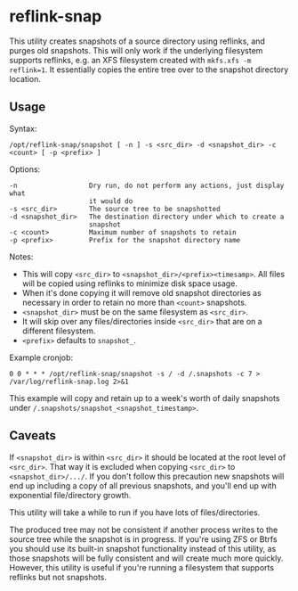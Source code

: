 reflink-snap
============

This utility creates snapshots of a source directory using reflinks, and purges
old snapshots. This will only work if the underlying filesystem supports
reflinks, e.g. an XFS filesystem created with `mkfs.xfs -m reflink=1`. It
essentially copies the entire tree over to the snapshot directory location.


Usage
-----

Syntax:

    /opt/reflink-snap/snapshot [ -n ] -s <src_dir> -d <snapshot_dir> -c <count> [ -p <prefix> ]

Options:

    -n                  Dry run, do not perform any actions, just display what
                        it would do
    -s <src_dir>        The source tree to be snapshotted
    -d <snapshot_dir>   The destination directory under which to create a
                        snapshot
    -c <count>          Maximum number of snapshots to retain
    -p <prefix>         Prefix for the snapshot directory name

Notes:

* This will copy `<src_dir>` to `<snapshot_dir>/<prefix><timesamp>`. All files
  will be copied using reflinks to minimize disk space usage.
* When it's done copying it will remove old snapshot directories as necessary in
  order to retain no more than `<count>` snapshots.
* `<snapshot_dir>` must be on the same filesystem as `<src_dir>`.
* It will skip over any files/directories inside `<src_dir>` that are on a
  different filesystem.
* `<prefix>` defaults to `snapshot_`.

Example cronjob:

    0 0 * * * /opt/reflink-snap/snapshot -s / -d /.snapshots -c 7 > /var/log/reflink-snap.log 2>&1

This example will copy and retain up to a week's worth of daily snapshots under
`/.snapshots/snapshot_<snapshot_timestamp>`.


Caveats
-------

If `<snapshot_dir>` is within `<src_dir>` it should be located at the root level
of `<src_dir>`. That way it is excluded when copying `<src_dir>` to
`<snapshot_dir>/.../`. If you don't follow this precaution new snapshots will
end up including a copy of all previous snapshots, and you'll end up with
exponential file/directory growth.

This utility will take a while to run if you have lots of files/directories.

The produced tree may not be consistent if another process writes to the source
tree while the snapshot is in progress. If you're using ZFS or Btrfs you should
use its built-in snapshot functionality instead of this utility, as those
snapshots will be fully consistent and will create much more quickly. However,
this utility is useful if you're running a filesystem that supports reflinks but
not snapshots.
